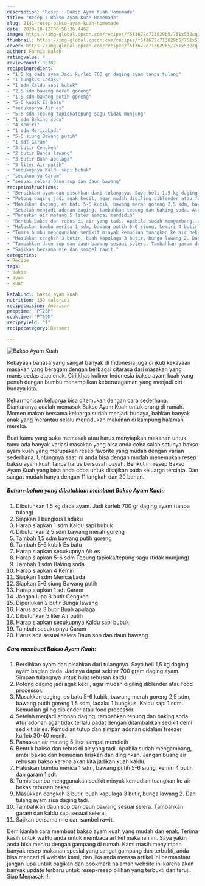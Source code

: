 ```yaml
---
description: "Resep : Bakso Ayam Kuah Homemade"
title: "Resep : Bakso Ayam Kuah Homemade"
slug: 2141-resep-bakso-ayam-kuah-homemade
date: 2020-10-12T00:56:36.446Z
image: https://img-global.cpcdn.com/recipes/f5f3672c713029b5/751x532cq70/bakso-ayam-kuah-foto-resep-utama.jpg
thumbnail: https://img-global.cpcdn.com/recipes/f5f3672c713029b5/751x532cq70/bakso-ayam-kuah-foto-resep-utama.jpg
cover: https://img-global.cpcdn.com/recipes/f5f3672c713029b5/751x532cq70/bakso-ayam-kuah-foto-resep-utama.jpg
author: Fannie Walsh
ratingvalue: 4
reviewcount: 35382
recipeingredient:
- "1,5 kg dada ayam Jadi kurleb 700 gr daging ayam tanpa tulang"
- "1 bungkus Ladaku"
- "1 sdm Kaldu sapi bubuk"
- "2,5 sdm bawang merah goreng"
- "1,5 sdm bawang putih goreng"
- "5-6 kubik Es batu"
- "secukupnya Air es"
- "5-6 sdm Tepung tapiokatepung sagu tidak munjung"
- "1 sdm Baking soda"
- "4 Kemiri"
- "1 sdm MericaLada"
- "5-6 siung Bawang putih"
- "1 sdt Garam"
- "3 butir Cengkeh"
- "2 butir Bunga lawang"
- "3 butir Buah apulaga"
- "5 liter Air putih"
- "secukupnya Kaldu sapi bubuk"
- "secukupnya Garam"
- "sesuai selera Daun sop dan daun bawang"
recipeinstructions:
- "Bersihkan ayam dan pisahkan dari tulangnya. Saya beli 1,5 kg daging ayam bagian dada. Jadinya dapat sekitar 700 gram daging ayam. Simpan tulangnya untuk buat rebusan kaldu."
- "Potong daging jadi agak kecil, agar mudah digiling diblender atau food processor."
- "Masukkan daging, es batu 5-6 kubik, bawang merah goreng 2,5 sdm, bawang putih goreng 1,5 sdm, ladaku 1 bungkus, Kaldu sapi 1 sdm. Kemudian giling diblender atau food processor."
- "Setelah menjadi adonan daging, tambahkan tepung dan baking soda. Atur adonan agar tidak terlalu padat dengan ditambahkan sedikit demi sedikit air es. Kemudian tutup dan simpan adonan didalam freezer kurleb 30-40 menit."
- "Panaskan air matang 5 liter sampai mendidih"
- "Bentuk bakso dan rebus di air yang tadi. Apabila sudah mengambang, ambil bakso dan kemudian tiriskan dan dinginkan. Jangan buang air rebusan bakso karena akan kita jadikan kuah kaldu."
- "Haluskan bumbu merica 1 sdm, bawang putih 5-6 siung, kemiri 4 butir, dan garam 1 sdt."
- "Tumis bumbu menggunakan sedikit minyak kemudian tuangkan ke air bekas rebusan bakso"
- "Masukkan cengkeh 3 butir, buah kapulaga 3 butir, bunga lawang 2. Dan tulang ayam sisa daging tadi."
- "Tambahkan daun sop dan daun bawang sesuai selera. Tambahkan garam dan kaldu sapi sesuai selera."
- "Sajikan bersama mie dan sambel rawit."
categories:
- Recipe
tags:
- bakso
- ayam
- kuah

katakunci: bakso ayam kuah 
nutrition: 139 calories
recipecuisine: American
preptime: "PT23M"
cooktime: "PT59M"
recipeyield: "1"
recipecategory: Dessert

---
```



![Bakso Ayam Kuah](https://img-global.cpcdn.com/recipes/f5f3672c713029b5/751x532cq70/bakso-ayam-kuah-foto-resep-utama.jpg)

Kekayaan bahasa yang sangat banyak di Indonesia juga di ikuti kekayaan masakan yang beragam dengan berbagai citarasa dari masakan yang manis,pedas atau enak. Ciri khas kuliner Indonesia bakso ayam kuah yang penuh dengan bumbu menampilkan keberaragaman yang menjadi ciri budaya kita.




Keharmonisan keluarga bisa ditemukan dengan cara sederhana. Diantaranya adalah memasak Bakso Ayam Kuah untuk orang di rumah. Momen makan bersama keluarga sudah menjadi budaya, bahkan banyak anak yang merantau selalu merindukan makanan di kampung halaman mereka.

Buat kamu yang suka memasak atau harus menyiapkan makanan untuk tamu ada banyak variasi masakan yang bisa anda coba salah satunya bakso ayam kuah yang merupakan resep favorite yang mudah dengan varian sederhana. Untungnya saat ini anda bisa dengan mudah menemukan resep bakso ayam kuah tanpa harus bersusah payah.
Berikut ini resep Bakso Ayam Kuah yang bisa anda coba untuk disajikan pada keluarga tercinta. Dan sangat mudah hanya dengan 11 langkah dan 20 bahan.


<!--inarticleads1-->

##### Bahan-bahan yang dibutuhkan membuat Bakso Ayam Kuah:

1. Dibutuhkan 1,5 kg dada ayam. Jadi kurleb 700 gr daging ayam (tanpa tulang)
1. Siapkan 1 bungkus Ladaku
1. Harap siapkan 1 sdm Kaldu sapi bubuk
1. Dibutuhkan 2,5 sdm bawang merah goreng
1. Tambah 1,5 sdm bawang putih goreng
1. Tambah 5-6 kubik Es batu
1. Harap siapkan secukupnya Air es
1. Harap siapkan 5-6 sdm Tepung tapioka/tepung sagu (tidak munjung)
1. Tambah 1 sdm Baking soda
1. Harap siapkan 4 Kemiri
1. Siapkan 1 sdm Merica/Lada
1. Siapkan 5-6 siung Bawang putih
1. Harap siapkan 1 sdt Garam
1. Jangan lupa 3 butir Cengkeh
1. Diperlukan 2 butir Bunga lawang
1. Harus ada 3 butir Buah apulaga
1. Dibutuhkan 5 liter Air putih
1. Harap siapkan secukupnya Kaldu sapi bubuk
1. Tambah secukupnya Garam
1. Harus ada sesuai selera Daun sop dan daun bawang




<!--inarticleads2-->

##### Cara membuat  Bakso Ayam Kuah:

1. Bersihkan ayam dan pisahkan dari tulangnya. Saya beli 1,5 kg daging ayam bagian dada. Jadinya dapat sekitar 700 gram daging ayam. Simpan tulangnya untuk buat rebusan kaldu.
1. Potong daging jadi agak kecil, agar mudah digiling diblender atau food processor.
1. Masukkan daging, es batu 5-6 kubik, bawang merah goreng 2,5 sdm, bawang putih goreng 1,5 sdm, ladaku 1 bungkus, Kaldu sapi 1 sdm. Kemudian giling diblender atau food processor.
1. Setelah menjadi adonan daging, tambahkan tepung dan baking soda. Atur adonan agar tidak terlalu padat dengan ditambahkan sedikit demi sedikit air es. Kemudian tutup dan simpan adonan didalam freezer kurleb 30-40 menit.
1. Panaskan air matang 5 liter sampai mendidih
1. Bentuk bakso dan rebus di air yang tadi. Apabila sudah mengambang, ambil bakso dan kemudian tiriskan dan dinginkan. Jangan buang air rebusan bakso karena akan kita jadikan kuah kaldu.
1. Haluskan bumbu merica 1 sdm, bawang putih 5-6 siung, kemiri 4 butir, dan garam 1 sdt.
1. Tumis bumbu menggunakan sedikit minyak kemudian tuangkan ke air bekas rebusan bakso
1. Masukkan cengkeh 3 butir, buah kapulaga 3 butir, bunga lawang 2. Dan tulang ayam sisa daging tadi.
1. Tambahkan daun sop dan daun bawang sesuai selera. Tambahkan garam dan kaldu sapi sesuai selera.
1. Sajikan bersama mie dan sambel rawit.




Demikianlah cara membuat bakso ayam kuah yang mudah dan enak. Terima kasih untuk waktu anda untuk membaca artikel makanan ini. Saya yakin anda bisa meniru dengan gampang di rumah. Kami masih menyimpan banyak resep makanan spesial yang sangat gampang dan terbukti, anda bisa mencari di website kami, dan jika anda merasa artikel ini bermanfaat jangan lupa untuk bagikan dan bookmark halaman website ini karena akan banyak update terbaru untuk resep-resep pilihan yang terbukti dan teruji. Siap Memasak !!. 

